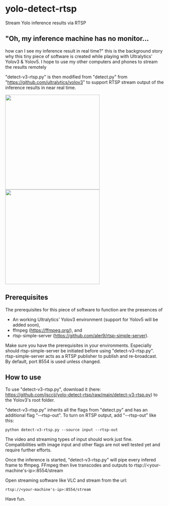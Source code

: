 # yolo-detect-rtsp
Stream Yolo inference results via RTSP

## "Oh, my inference machine has no monitor... 
how can I see my inference result in real time?" this is the background story why this tiny piece of software is created while playing with Ultralytics' Yolov3 & Yolov5. I hope to use my other computers and phones to stream the results remotely

"detect-v3-rtsp.py" is then modified from "detect.py" from "https://github.com/ultralytics/yolov3" to support RTSP stream output of the inference results in near real time.

<img src="https://user-images.githubusercontent.com/79299554/178659145-48928d3f-9c67-4301-a779-39db1875d86f.jpg" height="300"> <img src="https://user-images.githubusercontent.com/79299554/178673365-3aed1d70-317e-4f36-906c-48c5ac89f439.png" height="300">
## Prerequisites
The prerequisites for this piece of software to function are the presences of 

- An working Ultralytics' Yolov3 environment (support for Yolov5 will be added soon),
- ffmpeg (https://ffmpeg.org/), and 
- rtsp-simple-server (https://github.com/aler9/rtsp-simple-server). 

Make sure you have the prerequisites in your environments. Especially should rtsp-simple-server be initiated before using "detect-v3-rtsp.py". rtsp-simple-server acts as a RTSP publisher to publish and re-broadcast. By default, port 8554 is used unless changed.


## How to use

To use "detect-v3-rtsp.py", download it (here: https://github.com/jsccjj/yolo-detect-rtsp/raw/main/detect-v3-rtsp.py) to the Yolov3's root folder.

"detect-v3-rtsp.py" inherits all the flags from "detect.py" and has an additional flag "--rtsp-out". To turn on RTSP output, add "--rtsp-out" like this:

`python detect-v3-rtsp.py --source input --rtsp-out`

The video and streaming types of input should work just fine. Compatibilities with image input and other flags are not well tested yet and require further efforts.

Once the inference is started, "detect-v3-rtsp.py" will pipe every infered frame to ffmpeg. FFmpeg then live transcodes and outputs to rtsp://<your-machine's-ip>:8554/stream

Open streaming software like VLC and stream from the url:

`rtsp://<your-machine's-ip>:8554/stream`

Have fun.

